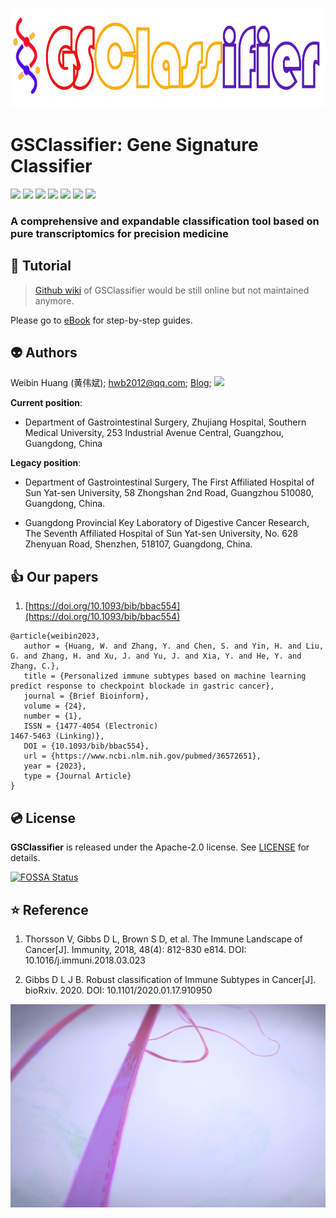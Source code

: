 <p align="left">
<a href="https://github.com/huangwb8/GSClassifier"><img src="https://github.com/huangwb8/test_file/blob/master/GSClassifier/logo%20for%20GSClassifier.jpg?raw=true" height="160"> </a>
</p>

# GSClassifier: Gene Signature Classifier

<p align="left">
<a href=""><img src="https://img.shields.io/github/r-package/v/huangwb8/GSClassifier"></a>
<a href="https://github.com/huangwb8/GSClassifier/blob/master/license.txt"><img src="https://shields.io/badge/license-Apache%202-blue"></a>
<a href=""><img src="https://img.shields.io/badge/platform-windows%20%7C%20linux-lightgrey"></a>
<a href=""><img src="https://img.shields.io/github/commit-activity/m/huangwb8/GSClassifier"></a>
<a href=""><img src="https://img.shields.io/github/stars/huangwb8/GSClassifier?style=social"></a>
<a href="https://github.com/huangwb8/GSClassifier/issues"><img src="https://img.shields.io/github/issues-raw/huangwb8/GSClassifier"></a>
<a href="https://app.fossa.com/projects/git%2Bgithub.com%2Fhuangwb8%2FGSClassifier?ref=badge_shield" alt="FOSSA Status"><img src="https://app.fossa.com/api/projects/git%2Bgithub.com%2Fhuangwb8%2FGSClassifier.svg?type=shield"/></a>
</p>

### A comprehensive and expandable classification tool  based on pure transcriptomics for precision medicine


## :camel: Tutorial

> [Github wiki](https://github.com/huangwb8/GSClassifier/wiki) of GSClassifier would be still online but not maintained anymore.

Please go to [eBook](https://huangwb8.github.io/GSClassifier.principle/) for step-by-step guides.


## :alien: Authors

Weibin Huang (黄伟斌);  <hwb2012@qq.com>; [Blog](https://blognas.hwb0307.com/); <a href="https://blognas.hwb0307.com/thankyou"><img src="https://img.shields.io/badge/say-thanks-ff69b4.svg"></a>

**Current position**:

+ Department of Gastrointestinal Surgery, Zhujiang Hospital, Southern Medical University, 253 Industrial Avenue Central, Guangzhou, Guangdong, China

**Legacy position**:

+ Department of Gastrointestinal Surgery, The First Affiliated Hospital of Sun Yat-sen University, 58 Zhongshan 2nd Road, Guangzhou 510080, Guangdong, China.

+ Guangdong Provincial Key Laboratory of Digestive Cancer Research, The Seventh Affiliated Hospital of Sun Yat-sen University, No. 628 Zhenyuan Road, Shenzhen, 518107, Guangdong, China.

## :+1: Our papers

1. [https://doi.org/10.1093/bib/bbac554](https://doi.org/10.1093/bib/bbac554)

```
@article{weibin2023,
   author = {Huang, W. and Zhang, Y. and Chen, S. and Yin, H. and Liu, G. and Zhang, H. and Xu, J. and Yu, J. and Xia, Y. and He, Y. and Zhang, C.},
   title = {Personalized immune subtypes based on machine learning predict response to checkpoint blockade in gastric cancer},
   journal = {Brief Bioinform},
   volume = {24},
   number = {1},
   ISSN = {1477-4054 (Electronic)
1467-5463 (Linking)},
   DOI = {10.1093/bib/bbac554},
   url = {https://www.ncbi.nlm.nih.gov/pubmed/36572651},
   year = {2023},
   type = {Journal Article}
}
```


## :cd: License

**GSClassifier** is released under the Apache-2.0 license. See [LICENSE](https://github.com/huangwb8/GSClassifier/blob/master/license.txt) for details.


[![FOSSA Status](https://app.fossa.com/api/projects/git%2Bgithub.com%2Fhuangwb8%2FGSClassifier.svg?type=large)](https://app.fossa.com/projects/git%2Bgithub.com%2Fhuangwb8%2FGSClassifier?ref=badge_large)

## :star: Reference

1. Thorsson V, Gibbs D L, Brown S D, et al. The Immune Landscape of Cancer[J]. Immunity, 2018, 48(4): 812-830 e814.  DOI: 10.1016/j.immuni.2018.03.023

2. Gibbs D L J B. Robust classification of Immune Subtypes in Cancer[J]. bioRxiv.  2020. DOI: 10.1101/2020.01.17.910950

<p align="center">
<a href="https://github.com/huangwb8/GSClassifier"><img src="https://github.com/huangwb8/test_file/blob/master/GSClassifier/backgroud_for_GS_2.jpg?raw=true" width="900"> </a>
</p>